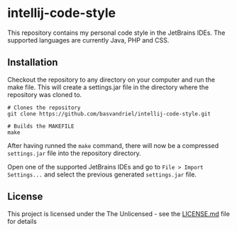 # intellij-code-style

This repository contains my personal code style in the JetBrains IDEs.
The supported languages are currently Java, PHP and CSS.

## Installation

Checkout the repository to any directory on your computer and run the make file.
This will create a settings.jar file in the directory where the repository was cloned to.

```shell
# Clones the repository
git clone https://github.com/basvandriel/intellij-code-style.git

# Builds the MAKEFILE
make
```

After having runned the `make` command, there will now be a compressed 
`settings.jar` file into the repository directory. 

Open one of the supported JetBrains IDEs
and go to `File > Import Settings...` and select the previous generated `settings.jar` file.

## License

This project is licensed under the The Unlicensed - see the [LICENSE.md](LICENSE.md) file for details 